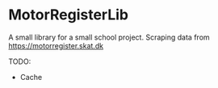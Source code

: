 MotorRegisterLib
================

A small library for a small school project. Scraping data from https://motorregister.skat.dk


TODO:
 - Cache
